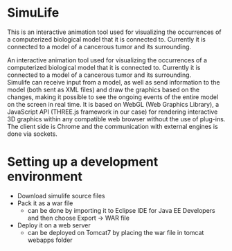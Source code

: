 # SimuLife

This is an interactive animation tool used for visualizing the occurrences of a computerized biological model that it is connected to. Currently it is connected to a model of a cancerous tumor and its surrounding.

An interactive animation tool used for visualizing the occurrences of a computerized biological model that it is connected to. Currently it is connected to a model of a cancerous tumor and its surrounding.  
Simulife can receive input from a model, as well as send information to the model (both sent as XML files) and draw the graphics based on the changes, making it possible to see the ongoing events of the entire model on the screen in real time. It is based on WebGL (Web Graphics Library), a JavaScript API (THREE.js framework in our case) for rendering interactive 3D graphics within any compatible web browser without the use of plug-ins. The client side is Chrome and the communication with external engines is done via sockets. 

# Setting up a development environment

- Download simulife source files
- Pack it as a war file
  - can be done by importing it to Eclipse IDE for Java EE Developers and then choose Export -> WAR file
- Deploy it on a web server
  - can be deployed on Tomcat7 by placing the war file in tomcat webapps folder
